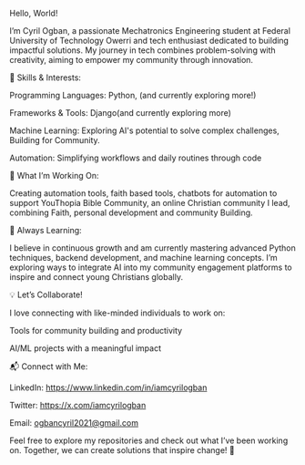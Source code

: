 Hello, World!

I’m Cyril Ogban, a passionate Mechatronics Engineering student at Federal University of Technology Owerri and tech enthusiast dedicated to building impactful solutions. My journey in tech combines problem-solving with creativity, aiming to empower my community through innovation.

🔧 Skills & Interests:

Programming Languages: Python, (and currently exploring more!)

Frameworks & Tools: Django(and currently exploring more)


Machine Learning: Exploring AI's potential to solve complex challenges, Building for Community.

Automation: Simplifying workflows and daily routines through code


🌟 What I’m Working On:

Creating automation tools, faith based tools, chatbots for automation to support YouThopia Bible Community, an online Christian community I lead, combining Faith, personal development and community Building.


🌱 Always Learning:

I believe in continuous growth and am currently mastering advanced Python techniques, backend development, and machine learning concepts. I’m exploring ways to integrate AI into my  community engagement platforms to inspire and connect young Christians globally.

💡 Let’s Collaborate!

I love connecting with like-minded individuals to work on:


Tools for community building and productivity

AI/ML projects with a meaningful impact


📬 Connect with Me:

LinkedIn: https://www.linkedin.com/in/iamcyrilogban

Twitter: https://x.com/iamcyrilogban

Email: ogbancyril2021@gmail.com


Feel free to explore my repositories and check out what I’ve been working on. Together, we can create solutions that inspire change! 🚀
